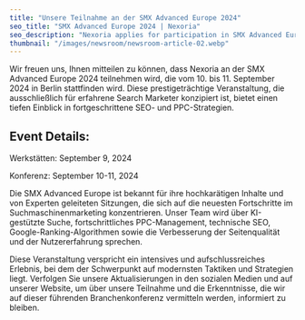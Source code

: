 ```yaml
---
title: "Unsere Teilnahme an der SMX Advanced Europe 2024"
seo_title: "SMX Advanced Europe 2024 | Nexoria"
seo_description: "Nexoria applies for participation in SMX Advanced Europe 2024 in Berlin, showcasing advanced SEO and PPC strategies. Join us for expert discussions and insights on AI, Google Ranking, and more."
thumbnail: "/images/newsroom/newsroom-article-02.webp"
---
```


<p class="text">
Wir freuen uns, Ihnen mitteilen zu können, dass Nexoria an der SMX Advanced Europe 2024 teilnehmen wird, die vom 10. bis 11. September 2024 in Berlin stattfinden wird. Diese prestigeträchtige Veranstaltung, die ausschließlich für erfahrene Search Marketer konzipiert ist, bietet einen tiefen Einblick in fortgeschrittene SEO- und PPC-Strategien.</p>

## Event Details:

<p class="item">Werkstätten: <span class="date-highlight">September 9, 2024</span></p>
<p class="item">Konferenz: <span class="date-highlight">September 10-11, 2024</span></p>

<p class="text">
Die SMX Advanced Europe ist bekannt für ihre hochkarätigen Inhalte und von Experten geleiteten Sitzungen, die sich auf die neuesten Fortschritte im Suchmaschinenmarketing konzentrieren. Unser Team wird über KI-gestützte Suche, fortschrittliches PPC-Management, technische SEO, Google-Ranking-Algorithmen sowie die Verbesserung der Seitenqualität und der Nutzererfahrung sprechen.
</p>

<p class="text">
Diese Veranstaltung verspricht ein intensives und aufschlussreiches Erlebnis, bei dem der Schwerpunkt auf modernsten Taktiken und Strategien liegt. Verfolgen Sie unsere Aktualisierungen in den sozialen Medien und auf unserer Website, um über unsere Teilnahme und die Erkenntnisse, die wir auf dieser führenden Branchenkonferenz vermitteln werden, informiert zu bleiben.
<p>
